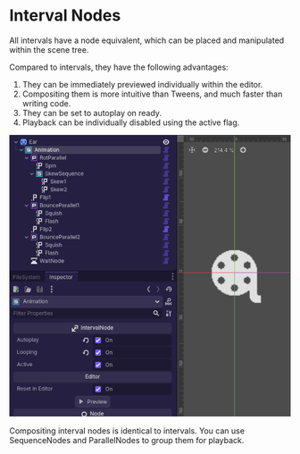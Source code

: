 # Interval Nodes

All intervals have a node equivalent, which can be placed and manipulated within the scene tree.

Compared to intervals, they have the following advantages:
1. They can be immediately previewed individually within the editor.
2. Compositing them is more intuitive than Tweens, and much faster than writing code.
3. They can be set to autoplay on ready.
4. Playback can be individually disabled using the active flag.

![video](https://github.com/dog-on-moon/moon-interval/blob/main/docs/images/nodes.gif)

Compositing interval nodes is identical to intervals.
You can use SequenceNodes and ParallelNodes to group them for playback.
